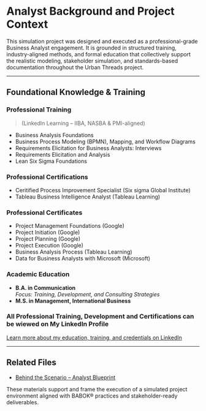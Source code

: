 # Analyst Background and Project Context

This simulation project was designed and executed as a professional-grade Business Analyst engagement. It is grounded in structured training, industry-aligned methods, and formal education that collectively support the realistic modeling, stakeholder simulation, and standards-based documentation throughout the Urban Threads project.

---

## Foundational Knowledge & Training

### Professional Training 
> (LinkedIn Learning – IIBA, NASBA & PMI-aligned)
- Business Analysis Foundations  
- Business Process Modeling (BPMN), Mapping, and Workflow Diagrams  
- Requirements Elicitation for Business Analysts: Interviews  
- Requirements Elicitation and Analysis
- Lean Six Sigma Foundations

### Professional Certifications
- Ceritified Process Improvement Specialist (Six sigma Global Institute)
- Tableau Business Intelligence Analyst  (Tableau Learning)

### Professional Certificates
- Project Management Foundations (Google)
- Project Initiation  (Google)
- Project Planning  (Google)
- Project Execution  (Google)
- Business Analysis Process (Tableau Learning)  
- Data for Business Analysts with Microsoft (Microsoft)

### Academic Education
- **B.A. in Communication**  
  _Focus: Training, Development, and Consulting Strategies_  
- **M.S. in Management, International Business**

### All Professional Training, Development and Certifications can be wiewed on My LinkedIn Profile
[Learn more about my education, training, and credentials on LinkedIn](https://www.linkedin.com/in/nicolereaves)

---

## Related Files

- [Behind the Scenario – Analyst Blueprint](./_Behind_the_Scenario.md)

These materials support and frame the execution of a simulated project environment aligned with BABOK® practices and stakeholder-ready deliverables.
